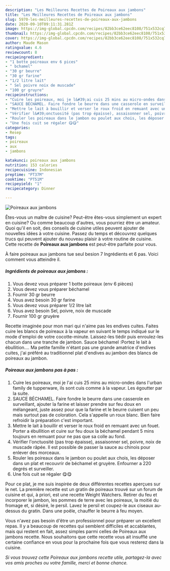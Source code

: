 ```yaml
---
description: "Les Meilleures Recettes de Poireaux aux jambons"
title: "Les Meilleures Recettes de Poireaux aux jambons"
slug: 5970-les-meilleures-recettes-de-poireaux-aux-jambons
date: 2020-09-10T09:11:31.281Z
image: https://img-global.cpcdn.com/recipes/82bb3ce62eec8108/751x532cq70/poireaux-aux-jambons-photo-principale-de-la-recette.jpg
thumbnail: https://img-global.cpcdn.com/recipes/82bb3ce62eec8108/751x532cq70/poireaux-aux-jambons-photo-principale-de-la-recette.jpg
cover: https://img-global.cpcdn.com/recipes/82bb3ce62eec8108/751x532cq70/poireaux-aux-jambons-photo-principale-de-la-recette.jpg
author: Maude Mason
ratingvalue: 4.6
reviewcount: 8
recipeingredient:
- "1 botte poireaux env 6 pices"
- " bchamel"
- "30 gr beurre"
- "30 gr farine"
- "1/2 litre lait"
- " Sel poivre noix de muscade"
- "100 gr gruyre"
recipeinstructions:
- "Cuire les poireaux, moi je l&#39;ai cuis 25 mins au micro-ondes dans l&#39;urban family de tupperware, ils sont cuis comme à la vapeur. Les égoutter par la suite."
- "SAUCE BÉCHAMEL. Faire fondre le beurre dans une casserole en surveillant, ajouter la farine et laisser prendre sur feu doux en mélangeant, juste assez pour que la farine et le beurre cuisent un peu mais surtout pas de coloration. Cela s&#39;appelle un roux blanc. Bien faire refroidir la préparation c&#39;est important."
- "Mettre le lait à bouillir et verser le roux froid en remuant avec un fouet. Porter a ébullition et cuire sur feu doux la béchamel pendant 5 mins toujours en remuant pour ne pas que sa colle au fond."
- "Vérifier l&#39;onctuosité (pas trop épaisse), assaisonner sel, poivre, noix de muscade râpée. Il est possible de passer la sauce au chinois pour enlever des morceaux."
- "Rouler les poireaux dans le jambon ou poulet aux chois, les déposer dans un plat et recouvrir de béchamel et gruyère. Enfourner a 220 degrés et surveiller."
- "Une fois cuit se régaler 😋😋"
categories:
- Resep
tags:
- poireaux
- aux
- jambons

katakunci: poireaux aux jambons 
nutrition: 153 calories
recipecuisine: Indonesian
preptime: "PT37M"
cooktime: "PT51M"
recipeyield: "1"
recipecategory: Dinner

---
```



![Poireaux aux jambons](https://img-global.cpcdn.com/recipes/82bb3ce62eec8108/751x532cq70/poireaux-aux-jambons-photo-principale-de-la-recette.jpg)

Êtes-vous un maître de cuisine? Peut-être êtes-vous simplement un expert en cuisine? Ou comme beaucoup d'autres, vous pourriez être un amateur. Quoi qu'il en soit, des conseils de cuisine utiles peuvent ajouter de nouvelles idées à votre cuisine. Passez du temps et découvrez quelques trucs qui peuvent ajouter du nouveau plaisir à votre routine de cuisine. Cette recette de <strong> Poireaux aux jambons </strong> est peut-être parfaite pour vous.

<!--inarticleads1-->

À faire poireaux aux jambons tue seul besion 7 Ingrédients et 6 pas. Voici comment vous atteindre il.

##### Ingrédients de poireaux aux jambons :

1. Vous devez vous préparer 1 botte poireaux (env 6 pièces)
1. Vous devez vous préparer  béchamel
1. Fournir 30 gr beurre
1. Vous avez besoin 30 gr farine
1. Vous devez vous préparer 1/2 litre lait
1. Vous avez besoin  Sel, poivre, noix de muscade
1. Fournir 100 gr gruyère


Recette imaginée pour mon mari qui n&#39;aime pas les endives cuites. Faites cuire les blancs de poireaux à la vapeur en suivant le temps indiqué sur le mode d&#39;emploi de votre cocotte-minute. Laissez-les tiédir puis enroulez-les chacun dans une tranche de jambon. Sauce béchamel :Portez le lait à ébullition.… Ma petite famille n&#39;étant pas une grande amatrice d&#39;endives cuites, j&#39;ai préféré au traditionnel plat d&#39;endives au jambon des blancs de poireaux au jambon. 

<!--inarticleads2-->

##### Poireaux aux jambons pas à pas :

1. Cuire les poireaux, moi je l&#39;ai cuis 25 mins au micro-ondes dans l&#39;urban family de tupperware, ils sont cuis comme à la vapeur. Les égoutter par la suite.
1. SAUCE BÉCHAMEL. Faire fondre le beurre dans une casserole en surveillant, ajouter la farine et laisser prendre sur feu doux en mélangeant, juste assez pour que la farine et le beurre cuisent un peu mais surtout pas de coloration. Cela s&#39;appelle un roux blanc. Bien faire refroidir la préparation c&#39;est important.
1. Mettre le lait à bouillir et verser le roux froid en remuant avec un fouet. Porter a ébullition et cuire sur feu doux la béchamel pendant 5 mins toujours en remuant pour ne pas que sa colle au fond.
1. Vérifier l&#39;onctuosité (pas trop épaisse), assaisonner sel, poivre, noix de muscade râpée. Il est possible de passer la sauce au chinois pour enlever des morceaux.
1. Rouler les poireaux dans le jambon ou poulet aux chois, les déposer dans un plat et recouvrir de béchamel et gruyère. Enfourner a 220 degrés et surveiller.
1. Une fois cuit se régaler 😋😋


Pour ce plat, je me suis inspirée de deux différentes recettes aperçues sur le net. La première recette est un gratin de poireaux trouvé sur un forum de cuisine et qui, à priori, est une recette Weight Watchers. Retirer du feu et incorporer le jambon, les pommes de terre avec les poireaux, la moitié du fromage et, si désiré, le persil. Lavez le persil et coupez-le aux ciseaux au-dessus du gratin. Dans une poêle, chauffer le beurre à feu moyen. 

<!--inarticleads1-->

<p>
Vous n'avez pas besoin d'être un professionnel pour préparer un excellent repas. Il y a beaucoup de recettes qui semblent difficiles et accablantes, mais qui restent en fait, assez simples parmi celles de Poireaux aux jambons recette. Nous souhaitons que cette recette vous ait insufflé une certaine confiance en vous pour la prochaine fois que vous resterez dans la cuisine.
</p>

<p>
<i>Si vous trouvez cette Poireaux aux jambons recette utile, partagez-la avec vos amis proches ou votre famille, merci et bonne chance.</i>
</p>
